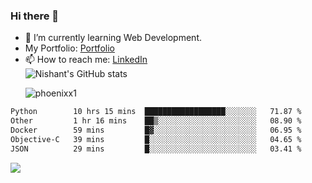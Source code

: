 ### Hi there 👋

<!--
**phoenixx1/phoenixx1** is a ✨ _special_ ✨ repository because its `README.md` (this file) appears on your GitHub profile.

Here are some ideas to get you started:

- 🔭 I’m currently working on ...
- 🌱 I’m currently learning ...
- 👯 I’m looking to collaborate on ...
- 🤔 I’m looking for help with ...
- 💬 Ask me about ...
- 📫 How to reach me: ...
- 😄 Pronouns: ...
- ⚡ Fun fact: ...
-->
- 🌱 I’m currently learning Web Development.
- My Portfolio: [Portfolio](https://phoenixx1.github.io/)
- 📫 How to reach me: [LinkedIn](https://www.linkedin.com/in/nishant-saxena-2609/)  
![Nishant's GitHub stats](https://github-readme-stats.vercel.app/api?username=phoenixx1&count_private=true)<p><img align="center" src="https://github-readme-streak-stats.herokuapp.com/?user=phoenixx1&" alt="phoenixx1" /></p>  
<!--START_SECTION:waka-->

```txt
Python        10 hrs 15 mins  ██████████████████░░░░░░░   71.87 %
Other         1 hr 16 mins    ██▒░░░░░░░░░░░░░░░░░░░░░░   08.90 %
Docker        59 mins         █▓░░░░░░░░░░░░░░░░░░░░░░░   06.95 %
Objective-C   39 mins         █░░░░░░░░░░░░░░░░░░░░░░░░   04.65 %
JSON          29 mins         █░░░░░░░░░░░░░░░░░░░░░░░░   03.41 %
```

<!--END_SECTION:waka-->

![](https://komarev.com/ghpvc/?username=phoenixx1&style=plastic)

<!-- ![Visitor Count](https://profile-counter.glitch.me/phoenixx1/count.svg) -->
